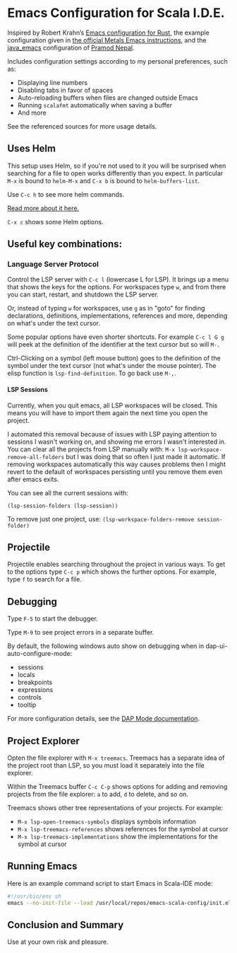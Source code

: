 # Emacs Configuration for Scala I.D.E.

Inspired by Robert Krahn’s [Emacs configuration for Rust](https://github.com/rksm/emacs-rust-config),
the example configuration given in
[the official Metals Emacs instructions](https://scalameta.org/metals/docs/editors/emacs/#installation), and the [java_emacs](https://github.com/neppramod/java_emacs) configuration of [Pramod Nepal](https://github.com/neppramod).

Includes configuration settings according to my personal preferences, such as:

- Displaying line numbers
- Disabling tabs in favor of spaces
- Auto-reloading buffers when files are changed outside Emacs
- Running `scalafmt` automatically when saving a buffer
- And more

See the referenced sources for more usage details.

## Uses Helm

This setup uses Helm, so if you're not used to it you will be surprised when searching for a file to open works differently than you expect.  In particular `M-x` is bound to `helm-M-x` and `C-x b` is bound to `helm-buffers-list`.

Use `C-c h` to see more helm commands.

[Read more about it here.](https://emacs-helm.github.io/helm/)

`C-x c` shows some Helm options.

## Useful key combinations:

### Language Server Protocol

Control the LSP server with `C-c l` (lowercase L for LSP).  It brings up a menu that shows the keys for the options. For workspaces type `w`, and from there you can start, restart, and shutdown the LSP server.

Or, instead of typing `w` for workspaces, use `g` as in "goto" for finding declarations, definitions, implementations, references and more, depending on what's under the text cursor.

Some popular options have even shorter shortcuts.  For example
`C-c l G g` will peek at the definition of the identifier at the text cursor but so will `M-.`

Ctrl-Clicking on a symbol (left mouse button) goes to the definition of the symbol under the text cursor (not what's under the mouse pointer).  The elisp function is `lsp-find-definition`.  To go back use `M-,`.

#### LSP Sessions

Currently, when you quit emacs, all LSP workspaces will be closed.  This means you will have to import them again the next time you open the project.

I automated this removal because of issues with LSP paying attention to sessions I wasn't working on, and showing me errors I wasn't interested in.  You can clear all the projects from LSP manually with: `M-x lsp-workspace-remove-all-folders` but I was doing that so often I just made it automatic.  If removing workspaces automatically this way causes problems then I might revert to the default of workspaces persisting until you remove them even after emacs exits.

You can see all the current sessions with:

```elisp
(lsp-session-folders (lsp-session))
```
To remove just one project, use: `(lsp-workspace-folders-remove session-folder)`

## Projectile

Projectile enables searching throughout the project in various ways.  To get to the options type `C-c p` which shows the further options.  For example, type `f` to search for a file.

## Debugging

Type `F-5` to start the debugger.

Type `M-9` to see project errors in a separate buffer.

By default, the following windows auto show on debugging when in dap-ui-auto-configure-mode:

* sessions
* locals
* breakpoints
* expressions
* controls
* tooltip

For more configuration details, see the [DAP Mode documentation](https://emacs-lsp.github.io/dap-mode/page/configuration/).

## Project Explorer

Opten the file explorer with `M-x treemacs`.  Treemacs has a separate idea of the project root than LSP, so you must load it separately into the file explorer.

Within the Treemacs buffer `C-c C-p` shows options for adding and removing projects from the file explorer: `a` to add, `d` to delete, and so on.

Treemacs shows other tree representations of your projects.  For example:

* `M-x lsp-open-treemacs-symbols` displays symbols information
* `M-x lsp-treemacs-references` shows references for the symbol at cursor
* `M-x lsp-treemacs-implementations`  show the implementations for the symbol at cursor

## Running Emacs

Here is an example command script to start Emacs in Scala-IDE mode:

```bash
#!/usr/bin/env sh
emacs --no-init-file --load /usr/local/repos/emacs-scala-config/init.el $@ &
```

## Conclusion and Summary

Use at your own risk and pleasure.
